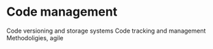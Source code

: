 # Code management

Code versioning and storage systems
Code tracking and management
Methodoligies, agile
